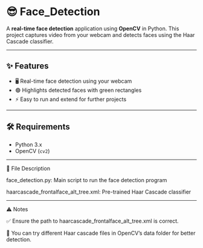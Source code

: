 # 😎 Face_Detection

A **real-time face detection** application using **OpenCV** in Python. This project captures video from your webcam and detects faces using the Haar Cascade classifier.  

---

## ✨ Features

- 🖥️ Real-time face detection using your webcam  
- 🟢 Highlights detected faces with green rectangles  
- ⚡ Easy to run and extend for further projects  

---

## 🛠️ Requirements

- Python 3.x  
- OpenCV (`cv2`)  

---

📁 File Description

face_detection.py: Main script to run the face detection program

haarcascade_frontalface_alt_tree.xml: Pre-trained Haar Cascade classifier

---

⚠️ Notes

✅ Ensure the path to haarcascade_frontalface_alt_tree.xml is correct.

🧪 You can try different Haar cascade files in OpenCV’s data folder for better detection.
